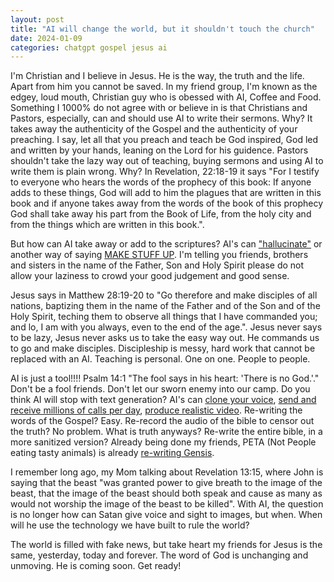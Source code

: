 ```yaml
---
layout: post
title: "AI will change the world, but it shouldn't touch the church"
date: 2024-01-09
categories: chatgpt gospel jesus ai  
---
```


I'm Christian and I believe in Jesus. He is the way, the truth and the life. Apart from him you cannot be saved. In my friend group, I'm known as the edgey, loud mouth, Christian guy who is obessed with AI, Coffee and Food. Something I 1000% do not agree with or believe in is that Christians and Pastors, especially, can and should use AI to write their sermons. Why? It takes away the authenticity of the Gospel and the authenticity of your preaching. I say, let all that you preach and teach be God inspired, God led and written by your hands, leaning on the Lord for his guidence. Pastors shouldn't take the lazy way out of teaching, buying sermons and using AI to write them is plain wrong. Why? In Revelation, 22:18-19 it says "For I testify to everyone who hears the words of the prophecy of this book: If anyone adds to these things, God will add to him the plagues that are written in this book and if anyone takes away from the words of the book of this prophecy God shall take away his part from the Book of Life, from the holy city and from the things which are written in this book.". 

But how can AI take away or add to the scriptures? AI's can <a href="https://cloud.google.com/discover/what-are-ai-hallucinations#:~:text=AI%20hallucinations%20are%20incorrect%20or,used%20to%20train%20the%20model." target="_blank">"hallucinate"</a> or another way of saying <a href="https://apnews.com/article/artificial-intelligence-hallucination-chatbots-chatgpt-falsehoods-ac4672c5b06e6f91050aa46ee731bcf4" target="_blank">MAKE STUFF UP</a>. I'm telling you friends, brothers and sisters in the name of the Father, Son and Holy Spirit please do not allow your laziness to crowd your good judgement and good sense. 

Jesus says in Matthew 28:19-20 to "Go therefore and make disciples of all nations, baptizing them in the name of the Father and of the Son and of the Holy Spirit, teching them to observe all things that I have commanded you; and lo, I am with you always, even to the end of the age.". Jesus never says to be lazy, Jesus never asks us to take the easy way out. He commands us to go and make disciples. Discipleship is messy, hard work that cannot be replaced with an AI. Teaching is personal. One on one. People to people. 

AI is just a tool!!!! Psalm 14:1 "The fool says in his heart: 'There is no God.'." Don't be a fool friends. Don't let our sworn enemy into our camp. Do you think AI will stop with text generation? AI's can <a href="https://speechify.com/voice-cloning/" taget="_blank">clone your voice</a>, <a href="https://www.bland.ai/" target="_blank">send and receive millions of calls per day</a>, <a href="https://www.npr.org/2023/03/23/1165146797/it-takes-a-few-dollars-and-8-minutes-to-create-a-deepfake-and-thats-only-the-sta" target="_blank">produce realistic video</a>. Re-writing the words of the Gospel? Easy. Re-record the audio of the bible to censor out the truth? No problem. What is truth anyways? Re-write the entire bible, in a more sanitized version?  Already being done my friends, PETA (Not People eating tasty animals) is already <a href="https://www.dailysignal.com/2023/05/14/vegan-wokescolds-peta-team-ai-rewrite-bible/" target="_blank">re-writing Gensis</a>. 

I remember long ago, my Mom talking about Revelation 13:15, where John is saying that the beast "was granted power to give breath to the image of the beast, that the image of the beast should both speak and cause as many as would not worship the image of the beast to be killed". With AI, the question is no longer how can Satan give voice and sight to images, but when. When will he use the technology we have built to rule the world? 

The world is filled with fake news, but take heart my friends for Jesus is the same, yesterday, today and forever. The word of God is unchanging and unmoving. He is coming soon. Get ready!